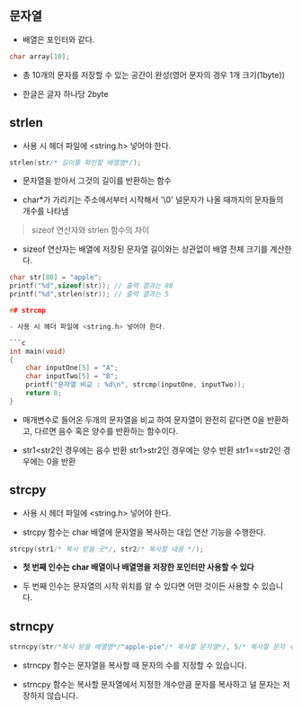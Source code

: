 ## 문자열

- 배열은 포인터와 같다.

```c
char array[10];
```

- 총 10개의 문자를 저장할 수 있는 공간이 완성(영어 문자의 경우 1개 크기(1byte))

- 한글은 글자 하나당 2byte

## strlen

- 사용 시 헤더 파일에 <string.h> 넣어야 한다.

```c
strlen(str/* 길이를 확인할 배열명*/);
```

- 문자열을 받아서 그것의 길이를 반환하는 함수

- char\*가 가리키는 주소에서부터 시작해서 '\0' 널문자가 나올 때까지의 문자들의 개수를 나타냄

> sizeof 연산자와 strlen 함수의 차이

- sizeof 연산자는 배열에 저장된 문자열 길이와는 상관없이 배열 전체 크기를 계산한다.

````c
char str[80] = "apple";
printf("%d",sizeof(str)); // 출력 결과는 80
printf("%d",strlen(str)); // 출력 결과는 5

## strcmp

- 사용 시 헤더 파일에 <string.h> 넣어야 한다.

```c
int main(void)
{
    char inputOne[5] = "A";
    char inputTwo[5] = "B";
    printf("문자열 비교 : %d\n", strcmp(inputOne, inputTwo));
    return 0;
}
````

- 매개변수로 들어온 두개의 문자열을 비교 하여 문자열이 완전히 같다면 0을 반환하고, 다르면 음수 혹은 양수를 반환하는 함수이다.

- str1<str2인 경우에는 음수 반환
  str1>str2인 경우에는 양수 반환
  str1==str2인 경우에는 0을 반환

## strcpy

- 사용 시 헤더 파일에 <string.h> 넣어야 한다.

- strcpy 함수는 char 배열에 문자열을 복사하는 대입 연산 기능을 수행한다.

```c
strcpy(str1/* 복사 받을 곳*/, str2/* 복사할 내용 */);
```

- **첫 번째 인수는 char 배열이나 배열명을 저장한 포인터만 사용할 수 있다**

- 두 번째 인수는 문자열의 시작 위치를 알 수 있다면 어떤 것이든 사용할 수 있습니다.

## strncpy

```c
strncpy(str/*복사 받을 배열명*/"apple-pie"/* 복사할 문자열*/, 5/* 복사할 문자 수 */);
```

- strncpy 함수는 문자열을 복사할 때 문자의 수를 지정할 수 있습니다.

- strncpy 함수는 복사할 문자열에서 지정한 개수만큼 문자를 복사하고 널 문자는 저장하지 않습니다.
